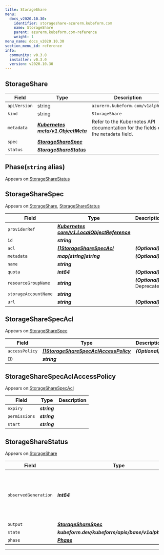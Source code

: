 ```yaml
---
title: StorageShare
menu:
  docs_v2020.10.30:
    identifier: storageshare-azurerm.kubeform.com
    name: StorageShare
    parent: azurerm.kubeform.com-reference
    weight: 1
menu_name: docs_v2020.10.30
section_menu_id: reference
info:
  community: v0.3.0
  installer: v0.3.0
  version: v2020.10.30
---
```


## StorageShare
| Field | Type | Description |
| ------ | ----- | ----------- |
| `apiVersion` | string | `azurerm.kubeform.com/v1alpha1` |
|    `kind` | string | `StorageShare` |
| `metadata` | ***[Kubernetes meta/v1.ObjectMeta](https://v1-18.docs.kubernetes.io/docs/reference/generated/kubernetes-api/v1.18/#objectmeta-v1-meta)***|Refer to the Kubernetes API documentation for the fields of the `metadata` field.|
| `spec` | ***[StorageShareSpec](#storagesharespec)***||
| `status` | ***[StorageShareStatus](#storagesharestatus)***||
## Phase(`string` alias)

Appears on:[StorageShareStatus](#storagesharestatus)

## StorageShareSpec

Appears on:[StorageShare](#storageshare), [StorageShareStatus](#storagesharestatus)

| Field | Type | Description |
| ------ | ----- | ----------- |
| `providerRef` | ***[Kubernetes core/v1.LocalObjectReference](https://v1-18.docs.kubernetes.io/docs/reference/generated/kubernetes-api/v1.18/#localobjectreference-v1-core)***||
| `id` | ***string***||
| `acl` | ***[[]StorageShareSpecAcl](#storagesharespecacl)***| ***(Optional)*** |
| `metadata` | ***map[string]string***| ***(Optional)*** |
| `name` | ***string***||
| `quota` | ***int64***| ***(Optional)*** |
| `resourceGroupName` | ***string***| ***(Optional)*** Deprecated|
| `storageAccountName` | ***string***||
| `url` | ***string***| ***(Optional)*** |
## StorageShareSpecAcl

Appears on:[StorageShareSpec](#storagesharespec)

| Field | Type | Description |
| ------ | ----- | ----------- |
| `accessPolicy` | ***[[]StorageShareSpecAclAccessPolicy](#storagesharespecaclaccesspolicy)***| ***(Optional)*** |
| `ID` | ***string***||
## StorageShareSpecAclAccessPolicy

Appears on:[StorageShareSpecAcl](#storagesharespecacl)

| Field | Type | Description |
| ------ | ----- | ----------- |
| `expiry` | ***string***||
| `permissions` | ***string***||
| `start` | ***string***||
## StorageShareStatus

Appears on:[StorageShare](#storageshare)

| Field | Type | Description |
| ------ | ----- | ----------- |
| `observedGeneration` | ***int64***| ***(Optional)*** Resource generation, which is updated on mutation by the API Server.|
| `output` | ***[StorageShareSpec](#storagesharespec)***| ***(Optional)*** |
| `state` | ***kubeform.dev/kubeform/apis/base/v1alpha1.State***| ***(Optional)*** |
| `phase` | ***[Phase](#phase)***| ***(Optional)*** |
---
